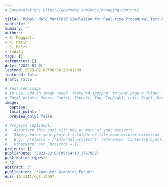 ```yaml
---
# Documentation: https://wowchemy.com/docs/managing-content/

title: 'MoMaS: Mold Manifold Simulation for Real-time Procedural Texturing'
subtitle: ''
summary: ''
authors:
- F. Maggioli
- R. Marin
- S. Melzi
- rodola
tags: []
categories: []
date: '2022-01-01'
lastmod: 2023-02-02T06:54:20+01:00
featured: false
draft: false

# Featured image
# To use, add an image named `featured.jpg/png` to your page's folder.
# Focal points: Smart, Center, TopLeft, Top, TopRight, Left, Right, BottomLeft, Bottom, BottomRight.
image:
  caption: ''
  focal_point: ''
  preview_only: false

# Projects (optional).
#   Associate this post with one or more of your projects.
#   Simply enter your project's folder or file name without extension.
#   E.g. `projects = ["internal-project"]` references `content/project/deep-learning/index.md`.
#   Otherwise, set `projects = []`.
projects: []
publishDate: '2023-02-02T05:54:19.176795Z'
publication_types:
- '2'
abstract: ''
publication: '*Computer Graphics Forum*'
doi: 10.1111/cgf.14697
---
```

